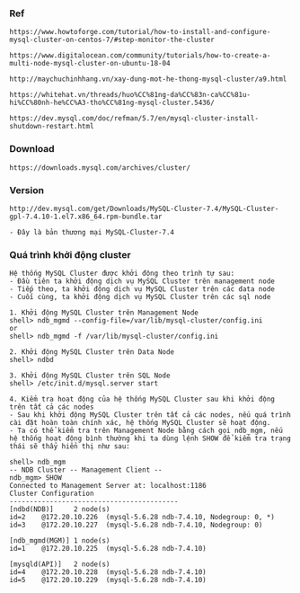 ### Ref
    https://www.howtoforge.com/tutorial/how-to-install-and-configure-mysql-cluster-on-centos-7/#step-monitor-the-cluster

    https://www.digitalocean.com/community/tutorials/how-to-create-a-multi-node-mysql-cluster-on-ubuntu-18-04

    http://maychuchinhhang.vn/xay-dung-mot-he-thong-mysql-cluster/a9.html

    https://whitehat.vn/threads/huo%CC%81ng-da%CC%83n-ca%CC%81u-hi%CC%80nh-he%CC%A3-tho%CC%81ng-mysql-cluster.5436/

    https://dev.mysql.com/doc/refman/5.7/en/mysql-cluster-install-shutdown-restart.html

### Download
    https://downloads.mysql.com/archives/cluster/

### Version
    http://dev.mysql.com/get/Downloads/MySQL-Cluster-7.4/MySQL-Cluster-gpl-7.4.10-1.el7.x86_64.rpm-bundle.tar 
    
    - Đây là bản thương mại MySQL-Cluster-7.4

### Quá trình khởi động cluster
    Hệ thống MySQL Cluster được khởi động theo trình tự sau:
    - Đầu tiên ta khởi động dịch vụ MySQL Cluster trên management node
    - Tiếp theo, ta khởi động dịch vụ MySQL Cluster trên các data node
    - Cuối cùng, ta khởi động dịch vụ MySQL Cluster trên các sql node

    1. Khởi động MySQL Cluster trên Management Node
    shell> ndb_mgmd --config-file=/var/lib/mysql-cluster/config.ini
    or
    shell> ndb_mgmd -f /var/lib/mysql-cluster/config.ini
    
    2. Khởi động MySQL Cluster trên Data Node
    shell> ndbd

    3. Khởi động MySQL Cluster trên SQL Node
    shell> /etc/init.d/mysql.server start

    4. Kiểm tra hoạt động của hệ thống MySQL Cluster sau khi khởi động trên tất cả các nodes
    - Sau khi khởi động MySQL Cluster trên tất cả các nodes, nếu quá trình cài đặt hoàn toàn chính xác, hệ thống MySQL Cluster sẽ hoạt động. 
    - Ta có thể kiểm tra trên Management Node bằng cách gọi ndb_mgm, nếu hệ thống hoạt động bình thường khi ta dùng lệnh SHOW để kiểm tra trạng thái sẽ thấy hiển thị như sau:

    shell> ndb_mgm
    -- NDB Cluster -- Management Client --
    ndb_mgm> SHOW
    Connected to Management Server at: localhost:1186
    Cluster Configuration
    ------------------------------------------
    [ndbd(NDB)]     2 node(s)
    id=2    @172.20.10.226  (mysql-5.6.28 ndb-7.4.10, Nodegroup: 0, *)
    id=3    @172.20.10.227  (mysql-5.6.28 ndb-7.4.10, Nodegroup: 0)    

    [ndb_mgmd(MGM)] 1 node(s)
    id=1    @172.20.10.225  (mysql-5.6.28 ndb-7.4.10)    

    [mysqld(API)]   2 node(s)
    id=4    @172.20.10.228  (mysql-5.6.28 ndb-7.4.10)
    id=5    @172.20.10.229  (mysql-5.6.28 ndb-7.4.10)
